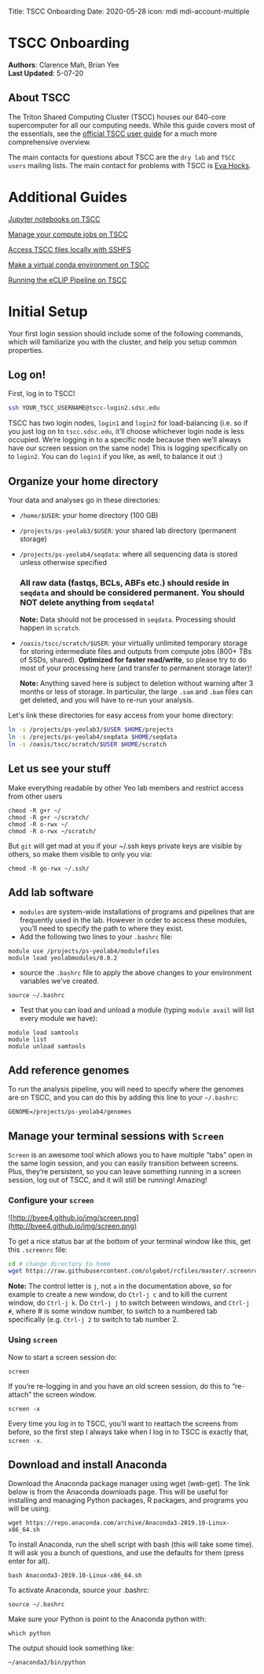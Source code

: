 Title: TSCC Onboarding
Date: 2020-05-28
icon: mdi mdi-account-multiple

# TSCC Onboarding

**Authors**: Clarence Mah, Brian Yee<br>
**Last Updated**: 5-07-20

## About TSCC

The Triton Shared Computing Cluster (TSCC) houses our 640-core supercomputer for all our computing needs. While this guide covers most of the essentials, see the [official TSCC user guide](https://www.sdsc.edu/support/user_guides/tscc.html) for a much more comprehensive overview.

The main contacts for questions about TSCC are the `dry lab` and `TSCC users` mailing lists. The main contact for problems with TSCC is [Eva Hocks](tscc-support@sdsc.edu).

# Additional Guides

[Jupyter notebooks on TSCC](TSCC_Onboarding/Jupyter-notebooks-on-TSCC.md)

[Manage your compute jobs on TSCC](TSCC_Onboarding/Manage-your-compute-jobs-on-TSCC.md)

[Access TSCC files locally with SSHFS](TSCC_Onboarding/Access-TSCC-files-locally-with-SSHFS.md)

[Make a virtual conda environment on TSCC](TSCC_Onboarding/Make-a-virtual-conda-environment-on-TSCC.md)

[Running the eCLIP Pipeline on TSCC](Running-the-eCLIP-Pipeline-on-TSCC.md)

# Initial Setup

Your first login session should include some of the following commands, which will familiarize you with the cluster, and help you setup common properties.

## Log on!

First, log in to TSCC!

```bash
ssh YOUR_TSCC_USERNAME@tscc-login2.sdsc.edu
```

TSCC has two login nodes, `login1` and `login2` for load-balancing (i.e. so if you just log on to `tscc.sdsc.edu`, it’ll choose whichever login node is less occupied. We’re logging in to a specific node because then we’ll always have our screen session on the same node) This is logging specifically on to `login2`. You can do `login1` if you like, as well, to balance it out :)

## Organize your home directory

Your data and analyses go in these directories:

- `/home/$USER`: your home directory (100 GB)
- `/projects/ps-yeolab3/$USER`: your shared lab directory (permanent storage)
- `/projects/ps-yeolab4/seqdata`: where all sequencing data is stored unless otherwise specified

    ### All raw data (fastqs, BCLs, ABFs etc.) should reside in `seqdata` and should be considered **permanent**. **You should NOT delete anything from `seqdata`!**

    **Note:** Data should not be processed in `seqdata`. Processing should happen in `scratch`.

- `/oasis/tscc/scratch/$USER`: your virtually unlimited temporary storage for storing intermediate files and outputs from compute jobs (800+ TBs of SSDs, shared). **Optimized for faster read/write**, so please try to do most of your processing here (and transfer to permanent storage later)!

    **Note:** Anything saved here is subject to deletion without warning after 3 months or less of storage. In particular, the large `.sam` and `.bam` files can get deleted, and you will have to re-run your analysis.

Let's link these directories for easy access from your home directory:

```bash
ln -s /projects/ps-yeolab3/$USER $HOME/projects
ln -s /projects/ps-yeolab4/seqdata $HOME/seqdata
ln -s /oasis/tscc/scratch/$USER $HOME/scratch
```

## Let us see your stuff

Make everything readable by other Yeo lab members and restrict access from other users

```
chmod -R g+r ~/
chmod -R g+r ~/scratch/
chmod -R o-rwx ~/
chmod -R o-rwx ~/scratch/
```

But `git` will get mad at you if your ~/.ssh keys private keys are visible by others, so make them visible to only you via:

```
chmod -R go-rwx ~/.ssh/
```

## Add lab software

- `modules` are system-wide installations of programs and pipelines that are frequently used in the lab. However in order to access these modules, you’ll need to specify the path to where they exist.
- Add the following two lines to your `.bashrc` file:

```
module use /projects/ps-yeolab4/modulefiles
module load yeolabmodules/0.0.2
```

- source the `.bashrc` file to apply the above changes to your environment variables we’ve created.

```
source ~/.bashrc
```

- Test that you can load and unload a module (typing `module avail` will list every module we have):

```
module load samtools
module list
module unload samtools
```

## Add reference genomes

To run the analysis pipeline, you will need to specify where the genomes are on TSCC, and you can do this by adding this line to your `~/.bashrc`:

```
GENOME=/projects/ps-yeolab4/genomes
```

## Manage your terminal sessions with `Screen`

`Screen` is an awesome tool which allows you to have multiple “tabs” open in the same login session, and you can easily transition between screens. Plus, they’re persistent, so you can leave something running in a screen session, log out of TSCC, and it will still be running! Amazing!

### Configure your `screen`

![http://byee4.github.io/img/screen.png](http://byee4.github.io/img/screen.png)

To get a nice status bar at the bottom of your terminal window like this, get this `.screenrc` file:

```bash
cd # change directory to home
wget https://raw.githubusercontent.com/olgabot/rcfiles/master/.screenrc
```

**Note:** The control letter is `j`, not `a` in the documentation above, so for example to create a new window, do `Ctrl-j c` and to kill the current window, do `Ctrl-j k`. Do `Ctrl-j j` to switch between windows, and `Ctrl-j #`, where # is some window number, to switch to a numbered tab specifically (e.g. `Ctrl-j 2` to switch to tab number 2.

### Using `screen`

Now to start a screen session do:

```
screen
```

If you’re re-logging in and you have an old screen session, do this to “re-attach” the screen window.

```
screen -x
```

Every time you log in to TSCC, you’ll want to reattach the screens from before, so the first step I always take when I log in to TSCC is exactly that, `screen -x`.

## Download and install Anaconda

Download the Anaconda package manager using wget (web-get). The link below is from the Anaconda downloads page. This will be useful for installing and managing Python packages, R packages, and programs you will be using.

```
wget https://repo.anaconda.com/archive/Anaconda3-2019.10-Linux-x86_64.sh
```

To install Anaconda, run the shell script with bash (this will take some time). It will ask you a bunch of questions, and use the defaults for them (press enter for all).

```
bash Anaconda3-2019.10-Linux-x86_64.sh
```

To activate Anaconda, source your .bashrc:

```
source ~/.bashrc
```

Make sure your Python is point to the Anaconda python with:

```
which python
```

The output should look something like:

```
~/anaconda3/bin/python
```
